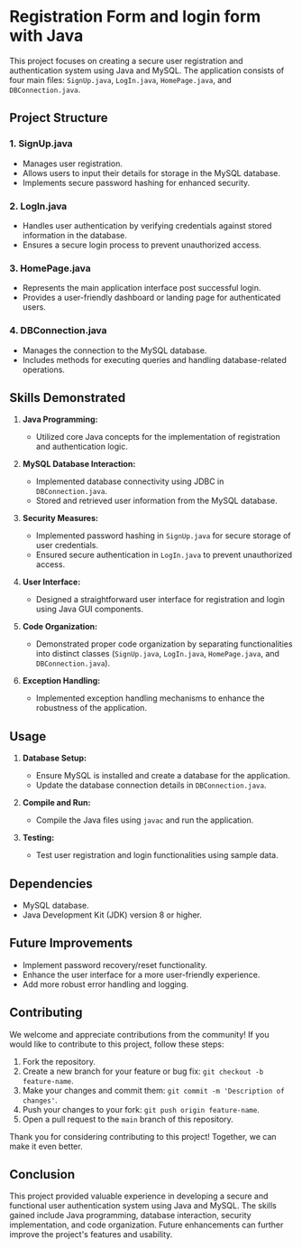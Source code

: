 # Registration Form and login form with Java

This project focuses on creating a secure user registration and authentication system using Java and MySQL. 
The application consists of four main files: `SignUp.java`, `LogIn.java`, `HomePage.java`, and `DBConnection.java`.

## Project Structure

### 1. SignUp.java
- Manages user registration.
- Allows users to input their details for storage in the MySQL database.
- Implements secure password hashing for enhanced security.

### 2. LogIn.java
- Handles user authentication by verifying credentials against stored information in the database.
- Ensures a secure login process to prevent unauthorized access.

### 3. HomePage.java
- Represents the main application interface post successful login.
- Provides a user-friendly dashboard or landing page for authenticated users.

### 4. DBConnection.java
- Manages the connection to the MySQL database.
- Includes methods for executing queries and handling database-related operations.

## Skills Demonstrated

1. **Java Programming:**
   - Utilized core Java concepts for the implementation of registration and authentication logic.

2. **MySQL Database Interaction:**
   - Implemented database connectivity using JDBC in `DBConnection.java`.
   - Stored and retrieved user information from the MySQL database.

3. **Security Measures:**
   - Implemented password hashing in `SignUp.java` for secure storage of user credentials.
   - Ensured secure authentication in `LogIn.java` to prevent unauthorized access.

4. **User Interface:**
   - Designed a straightforward user interface for registration and login using Java GUI components.

5. **Code Organization:**
   - Demonstrated proper code organization by separating functionalities into distinct classes (`SignUp.java`, `LogIn.java`, `HomePage.java`, and `DBConnection.java`).

6. **Exception Handling:**
   - Implemented exception handling mechanisms to enhance the robustness of the application.

## Usage

1. **Database Setup:**
   - Ensure MySQL is installed and create a database for the application.
   - Update the database connection details in `DBConnection.java`.

2. **Compile and Run:**
   - Compile the Java files using `javac` and run the application.

3. **Testing:**
   - Test user registration and login functionalities using sample data.

## Dependencies

- MySQL database.
- Java Development Kit (JDK) version 8 or higher.

## Future Improvements

- Implement password recovery/reset functionality.
- Enhance the user interface for a more user-friendly experience.
- Add more robust error handling and logging.



## Contributing

We welcome and appreciate contributions from the community! If you would like to contribute to this project, follow these steps:

1. Fork the repository.
2. Create a new branch for your feature or bug fix: `git checkout -b feature-name`.
3. Make your changes and commit them: `git commit -m 'Description of changes'`.
4. Push your changes to your fork: `git push origin feature-name`.
5. Open a pull request to the `main` branch of this repository.

Thank you for considering contributing to this project! Together, we can make it even better.


## Conclusion

This project provided valuable experience in developing a secure and functional user authentication system using Java and MySQL. The skills gained include Java programming, database interaction, security implementation, and code organization. Future enhancements can further improve the project's features and usability.
